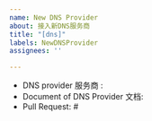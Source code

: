 ```yaml
---
name: New DNS Provider
about: 接入新DNS服务商
title: "[dns]"
labels: NewDNSProvider
assignees: ''

---
```


* DNS provider 服务商 :
* Document of DNS Provider 文档:
* Pull Request: #

